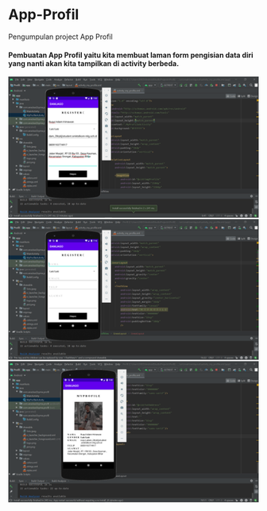 # App-Profil
Pengumpulan project App Profil

#### Pembuatan App Profil yaitu kita membuat laman form pengisian data diri yang nanti akan kita tampilkan di activity berbeda.
![Alt Text](https://github.com/adam033/App-Profil/blob/master/Screenshot%20(309).png)
![Alt Text](https://github.com/adam033/App-Profil/blob/master/Screenshot%20(310).png)
![Alt Text](https://github.com/adam033/App-Profil/blob/master/Screenshot%20(311).png)


